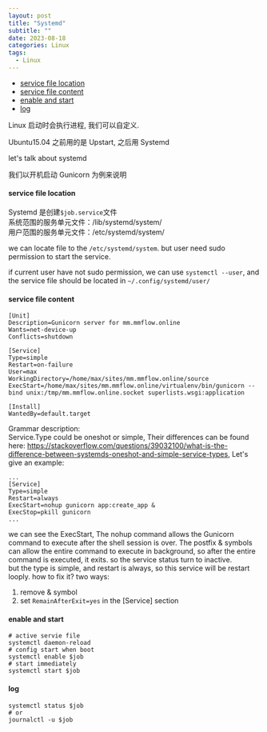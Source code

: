 ```yaml
---
layout: post
title: "Systemd"
subtitle: ""
date: 2023-08-18
categories: Linux
tags:
  - Linux
---
```


- [service file location](#service-file-location)
- [service file content](#service-file-content)
- [enable and start](#enable-and-start)
- [log](#log)

Linux 启动时会执行进程, 我们可以自定义.

Ubuntu15.04 之前用的是 Upstart, 之后用 Systemd

let's talk about systemd

我们以开机启动 Gunicorn 为例来说明

#### service file location

Systemd 是创建`$job.service`文件  
系统范围的服务单元文件：/lib/systemd/system/  
用户范围的服务单元文件：/etc/systemd/system/

we can locate file to the `/etc/systemd/system`. but user need sudo permission to start the service.

if current user have not sudo permission, we can use `systemctl --user`, and the service file should be located in `~/.config/systemd/user/`

#### service file content

```text
[Unit]
Description=Gunicorn server for mm.mmflow.online
Wants=net-device-up
Conflicts=shutdown

[Service]
Type=simple
Restart=on-failure
User=max
WorkingDirectory=/home/max/sites/mm.mmflow.online/source
ExecStart=/home/max/sites/mm.mmflow.online/virtualenv/bin/gunicorn --bind unix:/tmp/mm.mmflow.online.socket superlists.wsgi:application

[Install]
WantedBy=default.target
```

Grammar description:  
Service.Type could be oneshot or simple, Their differences can be found here: <https://stackoverflow.com/questions/39032100/what-is-the-difference-between-systemds-oneshot-and-simple-service-types>, Let's give an example:

```text
...
[Service]
Type=simple
Restart=always
ExecStart=nohup gunicorn app:create_app &
ExecStop=pkill gunicorn
...
```

we can see the ExecStart, The nohup command allows the Gunicorn command to execute after the shell session is over. The postfix & symbols can allow the entire command to execute in background, so after the entire command is executed, it exits. so the service status turn to inactive.  
but the type is simple, and restart is always, so this service will be restart looply. how to fix it? two ways:

1. remove & symbol
2. set `RemainAfterExit=yes` in the [Service] section

#### enable and start

```shell
# active servie file
systemctl daemon-reload
# config start when boot
systemctl enable $job
# start immediately
systemctl start $job
```

#### log

```shell
systemctl status $job
# or
journalctl -u $job
```
